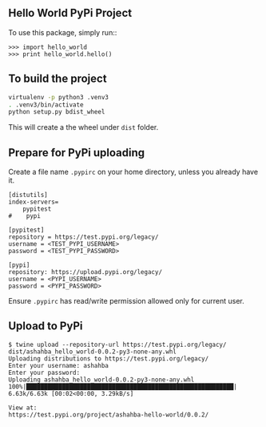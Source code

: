 Hello World PyPi Project
------------------------

To use this package, simply run::

    >>> import hello_world
    >>> print hello_world.hello()

To build the project
--------------------
```bash
virtualenv -p python3 .venv3
. .venv3/bin/activate
python setup.py bdist_wheel
```
This will create a the wheel under `dist` folder.


Prepare for PyPi uploading
--------------------------
Create a file name `.pypirc` on your home directory, unless you already have it.
```
[distutils]
index-servers=
    pypitest
#    pypi

[pypitest]
repository = https://test.pypi.org/legacy/
username = <TEST_PYPI_USERNAME>
password = <TEST_PYPI_PASSWORD>

[pypi]
repository: https://upload.pypi.org/legacy/
username = <PYPI_USERNAME>
password = <PYPI_PASSWORD>
```
Ensure `.pypirc` has read/write permission allowed only for current user.

Upload to PyPi
--------------
```
$ twine upload --repository-url https://test.pypi.org/legacy/ dist/ashahba_hello_world-0.0.2-py3-none-any.whl 
Uploading distributions to https://test.pypi.org/legacy/
Enter your username: ashahba 
Enter your password: 
Uploading ashahba_hello_world-0.0.2-py3-none-any.whl
100%|██████████████████████████████████████████████████████████| 6.63k/6.63k [00:02<00:00, 3.29kB/s]

View at:
https://test.pypi.org/project/ashahba-hello-world/0.0.2/
```
